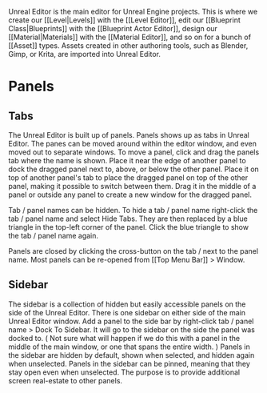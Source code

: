 Unreal Editor is the main editor for Unreal Engine projects.
This is where we create our [[Level|Levels]] with the [[Level Editor]], edit our [[Blueprint Class|Blueprints]] with the [[Blueprint Actor Editor]], design our [[Material|Materials]] with the [[Material Editor]], and so on for a bunch of [[Asset]] types.
Assets created in other authoring tools, such as Blender, Gimp, or Krita, are imported into Unreal Editor.


# Panels

## Tabs

The Unreal Editor is built up of panels.
Panels shows up as tabs in Unreal Editor.
The panes can be moved around within the editor window, and even moved out to separate windows.
To move a panel, click and drag the panels tab where the name is shown.
Place it near the edge of another panel to dock the dragged panel next to, above, or below the other panel.
Place it on top of another panel's tab to place the dragged panel on top of the other panel,
making it possible to switch between them.
Drag it in the  middle of a panel or outside any panel to create a new window for the dragged panel.

Tab / panel names can be hidden.
To hide a tab / panel name right-click the tab / panel name and select Hide Tabs.
They are then replaced by a blue triangle in the top-left corner of the panel.
Click the blue triangle to show the tab / panel name again.

Panels are closed by clicking the cross-button on the tab / next to the panel name.
Most panels can be re-opened from [[Top Menu Bar]] > Window.


## Sidebar

The sidebar is a collection of hidden but easily accessible panels on  the side of the Unreal Editor.
There is one sidebar on either side of the main Unreal Editor window.
Add a panel to the side bar by right-click tab / panel name > Dock To Sidebar.
It will go to the sidebar on the side the panel was docked to.
(
Not sure what will happen if we do this with a panel in the middle of the main window,
or one that spans the entire width.
)
Panels in the sidebar are hidden by default, shown when selected, and hidden again when unselected.
Panels in the sidebar can be pinned, meaning that they stay open even when unselected.
The purpose is to provide additional screen real-estate to other panels.
